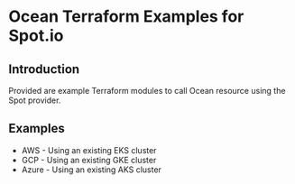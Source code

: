 # Ocean Terraform Examples for Spot.io

## Introduction
Provided are example Terraform modules to call Ocean resource using the Spot provider.

## Examples
* AWS - Using an existing EKS cluster
* GCP - Using an existing GKE cluster
* Azure - Using an existing AKS cluster
